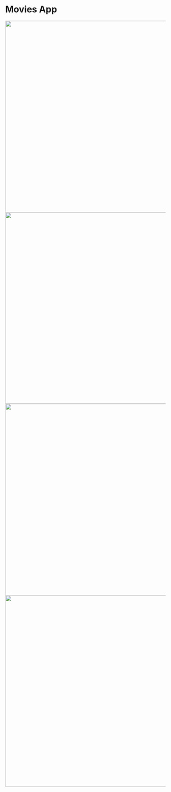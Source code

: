 # Movies App

<img src="https://github.com/whamester/movies-app/assets/57273227/01596669-2146-4178-bc93-451e084d6a63" height="600" />

<img src="https://github.com/whamester/movies-app/assets/57273227/cee56ff5-8d5e-4132-b4c0-14fdef6158a6" height="600" />

<img src="https://github.com/whamester/movies-app/assets/57273227/637aac55-8646-4ec7-8e4d-bc2b2a266712" height="600" />

<img src="https://github.com/whamester/movies-app/assets/57273227/946d40b1-294f-4311-b178-30cf6457a8f3" height="600" />
